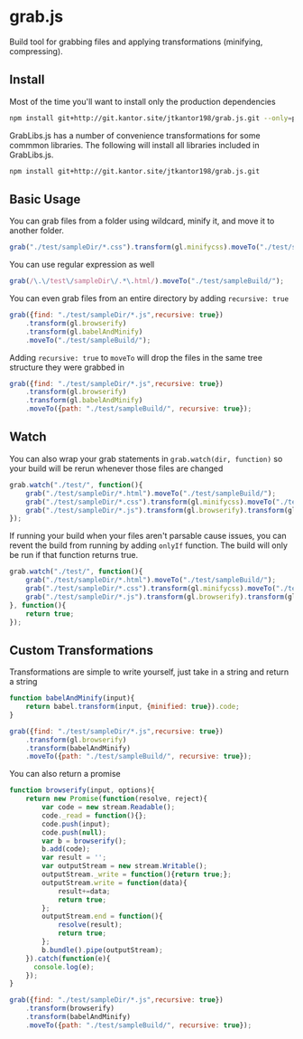 grab.js
=========
Build tool for grabbing files and applying transformations (minifying, compressing).



Install
---------

Most of the time you'll want to install only the production dependencies
```bash
npm install git+http://git.kantor.site/jtkantor198/grab.js.git --only=production
```
GrabLibs.js has a number of convenience transformations for some commmon libraries. The following will install all libraries included in GrabLibs.js.
```bash
npm install git+http://git.kantor.site/jtkantor198/grab.js.git
```

Basic Usage
---------
You can grab files from a folder using wildcard, minify it, and move it to another folder.
```javascript
grab("./test/sampleDir/*.css").transform(gl.minifycss).moveTo("./test/sampleBuild/");
```
You can use regular expression as well
```javascript
grab(/\.\/test\/sampleDir\/.*\.html/).moveTo("./test/sampleBuild/");
```
You can even grab files from an entire directory by adding `recursive: true`  
```javascript
grab({find: "./test/sampleDir/*.js",recursive: true})
    .transform(gl.browserify)
    .transform(gl.babelAndMinify)
    .moveTo("./test/sampleBuild/");
```
Adding `recursive: true` to `moveTo` will drop the files in the same tree structure they were grabbed in
```javascript
grab({find: "./test/sampleDir/*.js",recursive: true})
    .transform(gl.browserify)
    .transform(gl.babelAndMinify)
    .moveTo({path: "./test/sampleBuild/", recursive: true});
```

Watch
---------
You can also wrap your grab statements in ``grab.watch(dir, function)`` so your build will be rerun whenever those files are changed
```javascript
grab.watch("./test/", function(){
    grab("./test/sampleDir/*.html").moveTo("./test/sampleBuild/");
    grab("./test/sampleDir/*.css").transform(gl.minifycss).moveTo("./test/sampleBuild/");
    grab("./test/sampleDir/*.js").transform(gl.browserify).transform(gl.babelAndMinify).moveTo("./test/sampleBuild/");
});
```

If running your build when your files aren't parsable cause issues, you can revent the build from running by adding `onlyIf` function. The build will only be run if that function returns true.
```javascript
grab.watch("./test/", function(){
    grab("./test/sampleDir/*.html").moveTo("./test/sampleBuild/");
    grab("./test/sampleDir/*.css").transform(gl.minifycss).moveTo("./test/sampleBuild/");
    grab("./test/sampleDir/*.js").transform(gl.browserify).transform(gl.babelAndMinify).moveTo("./test/sampleBuild/");
}, function(){
    return true;
});
```  

Custom Transformations
---------
Transformations are simple to write yourself, just take in a string and return a string
```javascript
function babelAndMinify(input){
    return babel.transform(input, {minified: true}).code;
}

grab({find: "./test/sampleDir/*.js",recursive: true})
    .transform(gl.browserify)
    .transform(babelAndMinify)
    .moveTo({path: "./test/sampleBuild/", recursive: true});
```
You can also return a promise
```javascript
function browserify(input, options){
    return new Promise(function(resolve, reject){
        var code = new stream.Readable();
        code._read = function(){};
        code.push(input);
        code.push(null);
        var b = browserify();
        b.add(code);
        var result = '';
        var outputStream = new stream.Writable();
        outputStream._write = function(){return true;};
        outputStream.write = function(data){
            result+=data;
            return true;
        };
        outputStream.end = function(){
            resolve(result);
            return true;
        };
        b.bundle().pipe(outputStream);
    }).catch(function(e){
      console.log(e);
    });
}

grab({find: "./test/sampleDir/*.js",recursive: true})
    .transform(browserify)
    .transform(babelAndMinify)
    .moveTo({path: "./test/sampleBuild/", recursive: true});
```
